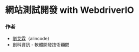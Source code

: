# 網站測試開發 with WebdriverIO

### 作者

* [劉艾霖](https://github.com/alincode)（alincode）
* 創科資訊 - 軟體開發技術顧問

<!--
**TODO**

* design test case
* write test code smarter
-->
